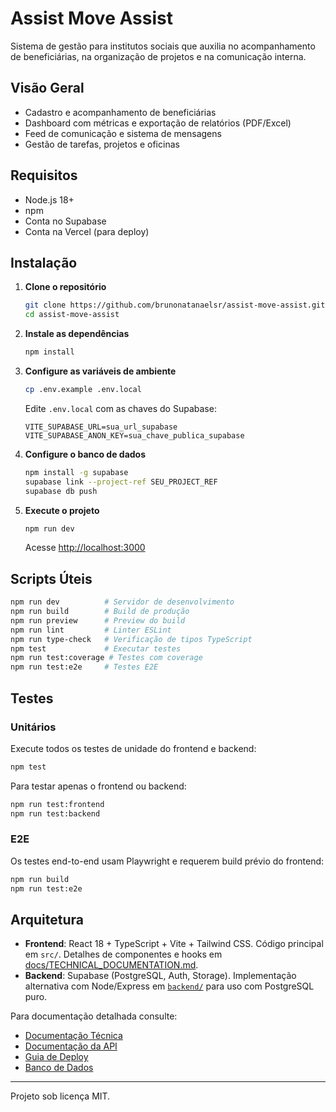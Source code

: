# Assist Move Assist

Sistema de gestão para institutos sociais que auxilia no acompanhamento de beneficiárias, na organização de projetos e na comunicação interna.

## Visão Geral
- Cadastro e acompanhamento de beneficiárias
- Dashboard com métricas e exportação de relatórios (PDF/Excel)
- Feed de comunicação e sistema de mensagens
- Gestão de tarefas, projetos e oficinas

## Requisitos
- Node.js 18+
- npm
- Conta no Supabase
- Conta na Vercel (para deploy)

## Instalação
1. **Clone o repositório**
   ```bash
   git clone https://github.com/brunonatanaelsr/assist-move-assist.git
   cd assist-move-assist
   ```
2. **Instale as dependências**
   ```bash
   npm install
   ```
3. **Configure as variáveis de ambiente**
   ```bash
   cp .env.example .env.local
   ```
   Edite `.env.local` com as chaves do Supabase:
   ```env
   VITE_SUPABASE_URL=sua_url_supabase
   VITE_SUPABASE_ANON_KEY=sua_chave_publica_supabase
   ```
4. **Configure o banco de dados**
   ```bash
   npm install -g supabase
   supabase link --project-ref SEU_PROJECT_REF
   supabase db push
   ```
5. **Execute o projeto**
   ```bash
   npm run dev
   ```
   Acesse [http://localhost:3000](http://localhost:3000)

## Scripts Úteis
```bash
npm run dev          # Servidor de desenvolvimento
npm run build        # Build de produção
npm run preview      # Preview do build
npm run lint         # Linter ESLint
npm run type-check   # Verificação de tipos TypeScript
npm test             # Executar testes
npm run test:coverage # Testes com coverage
npm run test:e2e     # Testes E2E
```

## Testes

### Unitários
Execute todos os testes de unidade do frontend e backend:

```bash
npm test
```

Para testar apenas o frontend ou backend:

```bash
npm run test:frontend
npm run test:backend
```

### E2E
Os testes end-to-end usam Playwright e requerem build prévio do frontend:

```bash
npm run build
npm run test:e2e
```

## Arquitetura
- **Frontend**: React 18 + TypeScript + Vite + Tailwind CSS. Código principal em `src/`. Detalhes de componentes e hooks em [docs/TECHNICAL_DOCUMENTATION.md](docs/TECHNICAL_DOCUMENTATION.md).
- **Backend**: Supabase (PostgreSQL, Auth, Storage). Implementação alternativa com Node/Express em [`backend/`](backend/README.md) para uso com PostgreSQL puro.

Para documentação detalhada consulte:
- [Documentação Técnica](docs/TECHNICAL_DOCUMENTATION.md)
- [Documentação da API](docs/API_DOCUMENTATION.md)
- [Guia de Deploy](docs/DEPLOY_GUIDE.md)
- [Banco de Dados](docs/database/)

---
Projeto sob licença MIT.
